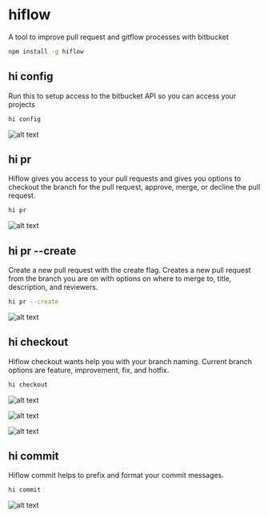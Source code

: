 # hiflow

A tool to improve pull request and gitflow processes with bitbucket

```bash
npm install -g hiflow
```


## hi config

Run this to setup access to the bitbucket API so you can access your projects

```bash
hi config
```
![alt text](https://raw.githubusercontent.com/hixme/hiflow/master/images/config-steps.png "hi config display")

## hi pr

Hiflow gives you access to your pull requests and gives you options to
checkout the branch for the pull request, approve, merge, or
decline the pull request.

```bash
hi pr
```

![alt text](https://raw.githubusercontent.com/hixme/hiflow/master/images/pr-step-2.png "hi pr display")


## hi pr --create

Create a new pull request with the create flag. Creates a new pull request
from the branch you are on with options on where to merge to, title,
description, and reviewers.

```bash
hi pr --create
```

![alt text](https://raw.githubusercontent.com/hixme/hiflow/master/images/pr-create-steps.png "hi pr create display")


## hi checkout

Hiflow checkout wants help you with your branch naming. Current branch options
are feature, improvement, fix, and hotfix.

```bash
hi checkout

```

![alt text](https://raw.githubusercontent.com/hixme/hiflow/master/images/checkout-step-1.png "hi checkout display")

![alt text](https://raw.githubusercontent.com/hixme/hiflow/master/images/checkout-step-2.png "hi checkout display")

![alt text](https://raw.githubusercontent.com/hixme/hiflow/master/images/checkout-step-3.png "hi checkout display")


## hi commit

Hiflow commit helps to prefix and format your commit messages.

```bash
hi commit

```

![alt text](https://raw.githubusercontent.com/hixme/hiflow/master/images/commit-step-1.png "hi commit display")
